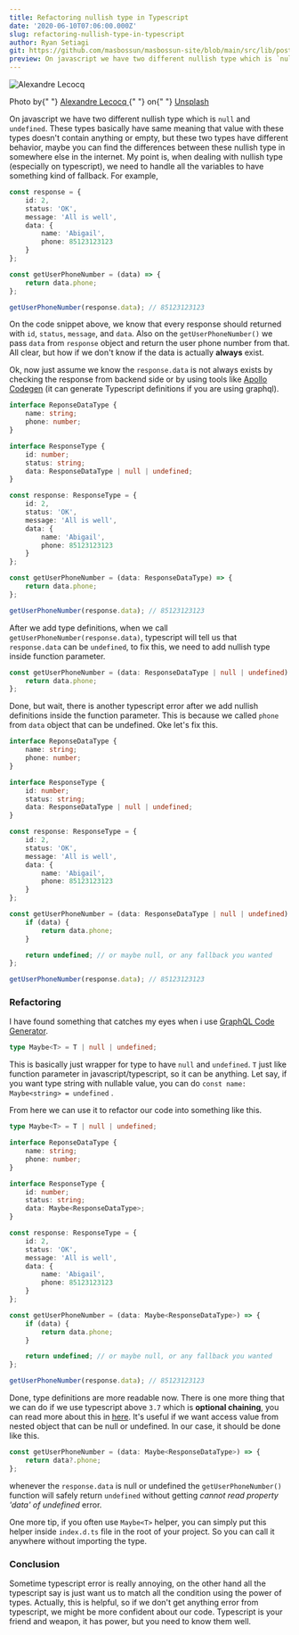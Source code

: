 ```yaml
---
title: Refactoring nullish type in Typescript
date: '2020-06-10T07:06:00.000Z'
slug: refactoring-nullish-type-in-typescript
author: Ryan Setiagi
git: https://github.com/masbossun/masbossun-site/blob/main/src/lib/posts/refactoring-nullish-type-in-typescript.md
preview: On javascript we have two different nullish type which is `null` and `undefined`. These types basically have same meaning that value with these types doesn't contain anything or empty, but these two types have different behavior.
---
```


![Alexandre Lecocq](https://images.unsplash.com/photo-1571376254030-943e689e6d88?ixid=MnwxMjA3fDB8MHxwaG90by1wYWdlfHx8fGVufDB8fHx8&ixlib=rb-1.2.1&auto=format&fit=crop&w=1266&q=80)

<figcaption>
  Photo by{" "}
  <a href="https://unsplash.com/@alexfromindia?utm_source=unsplash&utm_medium=referral&utm_content=creditCopyText">
    Alexandre Lecocq
  </a>{" "}
  on{" "}
  <a href="https://unsplash.com/s/photos/safe?utm_source=unsplash&utm_medium=referral&utm_content=creditCopyText">
    Unsplash
  </a>
</figcaption>

On javascript we have two different nullish type which is `null` and `undefined`. These types basically have same meaning that value with these types doesn't contain anything or empty, but these two types have different behavior, maybe you can find the differences between these nullish type in somewhere else in the internet. My point is, when dealing with nullish type (especially on typescript), we need to handle all the variables to have something kind of fallback. For example,

```typescript
const response = {
	id: 2,
	status: 'OK',
	message: 'All is well',
	data: {
		name: 'Abigail',
		phone: 85123123123
	}
};

const getUserPhoneNumber = (data) => {
	return data.phone;
};

getUserPhoneNumber(response.data); // 85123123123
```

On the code snippet above, we know that every response should returned with `id`, `status`, `message`, and `data`. Also on the `getUserPhoneNumber()` we pass `data` from `response` object and return the user phone number from that. All clear, but how if we don't know if the data is actually **always** exist.

Ok, now just assume we know the `response.data` is not always exists by checking the response from backend side or by using tools like [Apollo Codegen](https://github.com/apollographql/apollo-tooling#apollo-clientcodegen-output) (it can generate Typescript definitions if you are using graphql).

```typescript
interface ReponseDataType {
	name: string;
	phone: number;
}

interface ResponseType {
	id: number;
	status: string;
	data: ResponseDataType | null | undefined;
}

const response: ResponseType = {
	id: 2,
	status: 'OK',
	message: 'All is well',
	data: {
		name: 'Abigail',
		phone: 85123123123
	}
};

const getUserPhoneNumber = (data: ResponseDataType) => {
	return data.phone;
};

getUserPhoneNumber(response.data); // 85123123123
```

After we add type definitions, when we call `getUserPhoneNumber(response.data)`, typescript will tell us that `response.data` can be `undefined`, to fix this, we need to add nullish type inside function parameter.

```typescript
const getUserPhoneNumber = (data: ResponseDataType | null | undefined) => {
	return data.phone;
};
```

Done, but wait, there is another typescript error after we add nullish definitions inside the function parameter. This is because we called `phone` from `data` object that can be undefined. Oke let's fix this.

```typescript
interface ReponseDataType {
	name: string;
	phone: number;
}

interface ResponseType {
	id: number;
	status: string;
	data: ResponseDataType | null | undefined;
}

const response: ResponseType = {
	id: 2,
	status: 'OK',
	message: 'All is well',
	data: {
		name: 'Abigail',
		phone: 85123123123
	}
};

const getUserPhoneNumber = (data: ResponseDataType | null | undefined) => {
	if (data) {
		return data.phone;
	}

	return undefined; // or maybe null, or any fallback you wanted
};

getUserPhoneNumber(response.data); // 85123123123
```

### Refactoring

I have found something that catches my eyes when i use [GraphQL Code Generator](https://graphql-code-generator.com/).

```typescript
type Maybe<T> = T | null | undefined;
```

This is basically just wrapper for type to have `null` and `undefined`. `T` just like function parameter in javascript/typescript, so it can be anything. Let say, if you want type string with nullable value, you can do `const name: Maybe<string> = undefined` .

From here we can use it to refactor our code into something like this.

```typescript
type Maybe<T> = T | null | undefined;

interface ReponseDataType {
	name: string;
	phone: number;
}

interface ResponseType {
	id: number;
	status: string;
	data: Maybe<ResponseDataType>;
}

const response: ResponseType = {
	id: 2,
	status: 'OK',
	message: 'All is well',
	data: {
		name: 'Abigail',
		phone: 85123123123
	}
};

const getUserPhoneNumber = (data: Maybe<ResponseDataType>) => {
	if (data) {
		return data.phone;
	}

	return undefined; // or maybe null, or any fallback you wanted
};

getUserPhoneNumber(response.data); // 85123123123
```

Done, type definitions are more readable now. There is one more thing that we can do if we use typescript above `3.7` which is **optional chaining**, you can read more about this in [here](https://www.typescriptlang.org/docs/handbook/release-notes/typescript-3-7.html). It's useful if we want access value from nested object that can be null or undefined. In our case, it should be done like this.

```typescript
const getUserPhoneNumber = (data: Maybe<ResponseDataType>) => {
	return data?.phone;
};
```

whenever the `response.data` is null or undefined the `getUserPhoneNumber()` function will safely return `undefined` without getting _cannot read property 'data' of undefined_ error.

One more tip, if you often use `Maybe<T>` helper, you can simply put this helper inside `index.d.ts` file in the root of your project. So you can call it anywhere without importing the type.

### Conclusion

Sometime typescript error is really annoying, on the other hand all the typescript say is just want us to match all the condition using the power of types. Actually, this is helpful, so if we don't get anything error from typescript, we might be more confident about our code. Typescript is your friend and weapon, it has power, but you need to know them well.
